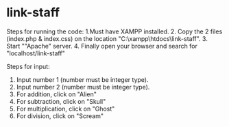 # link-staff
Steps for running the code:
1.Must have XAMPP installed.
2. Copy the 2 files (index.php & index.css) on the location "C:\xampp\htdocs\link-staff".
3. Start ""Apache" server.
4. Finally open your browser and search for "localhost/link-staff"


Steps for input:
1. Input number 1 (number must be integer type).
2. Input number 2 (number must be integer type).
3. For addition, click on "Alien"
4. For subtraction, click on "Skull"
5. For multiplication, click on "Ghost"
6. For division, click on "Scream"
